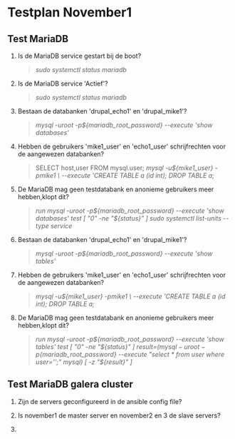 # Testplan November1

## Test MariaDB

1. Is de MariaDB service gestart bij de boot?
    > *sudo systemctl status mariadb*
2. Is de MariaDB service 'Actief'?
    > *sudo systemctl status mariadb*
3. Bestaan de databanken 'drupal_echo1' en 'drupal_mike1'?
    > *mysql -uroot -p${mariadb_root_password} --execute 'show databases'*
4. Hebben de gebruikers 'mike1_user' en 'echo1_user' schrijfrechten voor de aangewezen databanken?
    > SELECT host,user FROM mysql.user;
    > *mysql -u${mike1_user} -pmike1 \ --execute 'CREATE TABLE a (id int); DROP TABLE a;*
5.  De MariaDB mag geen testdatabank en anonieme gebruikers meer hebben,klopt dit?
    > *run mysql -uroot -p${mariadb_root_password} --execute 'show databases' test [ "0" -ne "${status}" ]*
    > *sudo systemctl list-units --type service*
3. Bestaan de databanken 'drupal_echo1' en 'drupal_mike1'?
    > *mysql -uroot -p${mariadb_root_password} --execute 'show tables'*
4. Hebben de gebruikers 'mike1_user' en 'echo1_user' schrijfrechten voor de aangewezen databanken?
    > *mysql -u${mike1_user} -pmike1 \ --execute 'CREATE TABLE a (id int); DROP TABLE a;*
5.  De MariaDB mag geen testdatabank en anonieme gebruikers meer hebben,klopt dit?
    > *run mysql -uroot -p${mariadb_root_password} --execute 'show tables' test [ "0" -ne "${status}" ]*
    > *result=$(mysql -uroot -p${mariadb_root_password} --execute "select * from user where user='';" mysql) [ -z "${result}" ]*
## Test MariaDB galera cluster

1. Zijn de servers geconfigureerd in de ansible config file?

2. Is november1 de master server en november2 en 3 de slave servers? 

3. 
